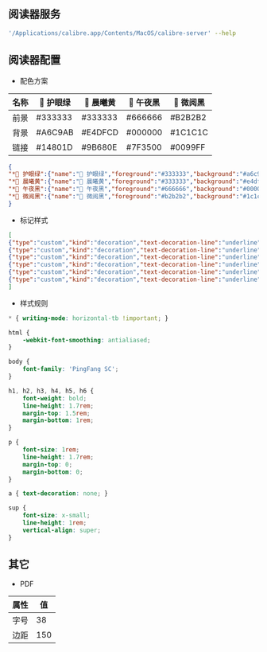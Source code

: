 ## 阅读器服务

```sh
'/Applications/calibre.app/Contents/MacOS/calibre-server' --help
```

## 阅读器配置

- 配色方案

| 名称 | 🌱 护眼绿 | 🌄 晨曦黄 | 🌃 午夜黑 | 📖 微阅黑 |
| --- | --- | --- | --- | --- |
| 前景 | #333333 | #333333 | #666666 | #B2B2B2 |
| 背景 | #A6C9AB | #E4DFCD | #000000 | #1C1C1C |
| 链接 | #14801D | #9B680E | #7F3500 | #0099FF |

```json
{
"*🌱 护眼绿":{"name":"🌱 护眼绿","foreground":"#333333","background":"#a6c9ab","link":"#14801d"},
"*🌄 晨曦黄":{"name":"🌄 晨曦黄","foreground":"#333333","background":"#e4dfcd","link":"#9b680e"},
"*🌃 午夜黑":{"name":"🌃 午夜黑","foreground":"#666666","background":"#000000","link":"#7f3500"},
"*📖 微阅黑":{"name":"📖 微阅黑","foreground":"#b2b2b2","background":"#1c1c1c","link":"#0099ff"}
}
```

- 标记样式

```json
[
{"type":"custom","kind":"decoration","text-decoration-line":"underline","text-decoration-style":"solid","text-decoration-color":"#ffff00","friendly_name":"黄色的下划线"},
{"type":"custom","kind":"decoration","text-decoration-line":"underline","text-decoration-style":"double","text-decoration-color":"#ffff00","friendly_name":"黄色的双下划线"},
{"type":"custom","kind":"decoration","text-decoration-line":"underline","text-decoration-style":"solid","text-decoration-color":"#ff0000","friendly_name":"红色的下划线"},
{"type":"custom","kind":"decoration","text-decoration-line":"underline","text-decoration-style":"double","text-decoration-color":"#ff0000","friendly_name":"红色的双下划线"},
{"type":"custom","kind":"decoration","text-decoration-line":"underline","text-decoration-style":"solid","text-decoration-color":"currentColor","friendly_name":"文本颜色的下划线"},
{"type":"custom","kind":"decoration","text-decoration-line":"underline","text-decoration-style":"double","text-decoration-color":"currentColor","friendly_name":"文本颜色的双下划线"}
]
```

- 样式规则

```css
* { writing-mode: horizontal-tb !important; }
```

```css
html {
    -webkit-font-smoothing: antialiased;
}

body {
    font-family: 'PingFang SC';
}

h1, h2, h3, h4, h5, h6 {
    font-weight: bold;
    line-height: 1.7rem;
    margin-top: 1.5rem;
    margin-bottom: 1rem;
}

p {
    font-size: 1rem;
    line-height: 1.7rem;
    margin-top: 0;
    margin-bottom: 0;
}

a { text-decoration: none; }

sup {
    font-size: x-small;
    line-height: 1rem;
    vertical-align: super;
}
```

## 其它

- PDF

| 属性 | 值 |
| --- | --- |
| 字号 | 38 |
| 边距 | 150 |
